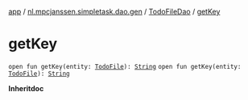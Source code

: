 [app](../../index.md) / [nl.mpcjanssen.simpletask.dao.gen](../index.md) / [TodoFileDao](index.md) / [getKey](.)

# getKey

`open fun getKey(entity: `[`TodoFile`](../-todo-file/index.md)`): `[`String`](https://kotlinlang.org/api/latest/jvm/stdlib/kotlin/-string/index.html)
`open fun getKey(entity: `[`TodoFile`](../-todo-file/index.md)`): `[`String`](https://kotlinlang.org/api/latest/jvm/stdlib/kotlin/-string/index.html)

**Inheritdoc**

